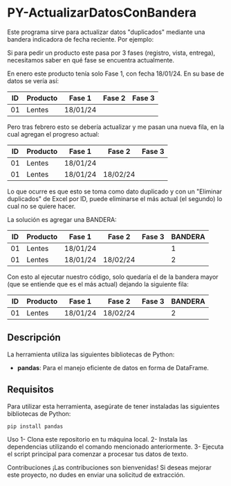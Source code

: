 # PY-ActualizarDatosConBandera

Este programa sirve para actualizar datos "duplicados" mediante una bandera indicadora de fecha reciente. Por ejemplo:

Si para pedir un producto este pasa por 3 fases (registro, vista, entrega), necesitamos saber en qué fase se encuentra actualmente.

En enero este producto tenía solo Fase 1, con fecha 18/01/24. En su base de datos se vería así:

| ID | Producto | Fase 1   | Fase 2   | Fase 3   |
|----|----------|----------|----------|----------|
| 01 | Lentes   | 18/01/24 |          |          |

Pero tras febrero esto se debería actualizar y me pasan una nueva fila, en la cual agregan el progreso actual:

| ID | Producto | Fase 1   | Fase 2   | Fase 3   |
|----|----------|----------|----------|----------|
| 01 | Lentes   | 18/01/24 |          |          |
| 01 | Lentes   | 18/01/24 | 18/02/24 |          |

Lo que ocurre es que esto se toma como dato duplicado y con un "Eliminar duplicados" de Excel por ID, puede eliminarse el más actual (el segundo) lo cual no se quiere hacer. 

La solución es agregar una BANDERA: 

| ID | Producto | Fase 1   | Fase 2   | Fase 3   | BANDERA |
|----|----------|----------|----------|----------|---------|
| 01 | Lentes   | 18/01/24 |          |          | 1       |
| 01 | Lentes   | 18/01/24 | 18/02/24 |          | 2       |

Con esto al ejecutar nuestro código, solo quedaría el de la bandera mayor (que se entiende que es el más actual) dejando la siguiente fila:

| ID | Producto | Fase 1   | Fase 2   | Fase 3   | BANDERA |
|----|----------|----------|----------|----------|---------|
| 01 | Lentes   | 18/01/24 | 18/02/24 |          | 2       |

## Descripción

La herramienta utiliza las siguientes bibliotecas de Python:

- **pandas**: Para el manejo eficiente de datos en forma de DataFrame.

## Requisitos

Para utilizar esta herramienta, asegúrate de tener instaladas las siguientes bibliotecas de Python:

```bash
pip install pandas

```

Uso
1- Clona este repositorio en tu máquina local.
2- Instala las dependencias utilizando el comando mencionado anteriormente.
3- Ejecuta el script principal para comenzar a procesar tus datos de texto.

Contribuciones
¡Las contribuciones son bienvenidas! Si deseas mejorar este proyecto, no dudes en enviar una solicitud de extracción.